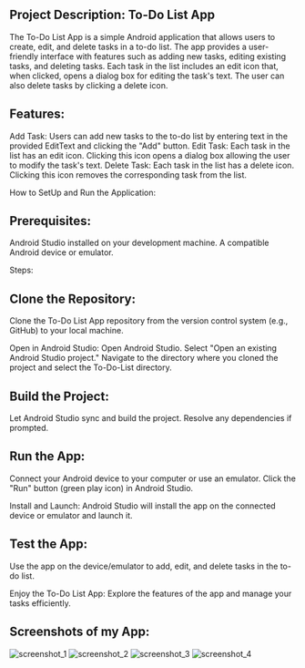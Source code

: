 Project Description: To-Do List App
-----------------------------------
The To-Do List App is a simple Android application that allows users to create, edit, and delete tasks in a to-do list. 
The app provides a user-friendly interface with features such as adding new tasks, editing existing tasks, and deleting tasks. 
Each task in the list includes an edit icon that, when clicked, opens a dialog box for editing the task's text. 
The user can also delete tasks by clicking a delete icon.

Features:
---------
Add Task: Users can add new tasks to the to-do list by entering text in the provided EditText and clicking the "Add" button.
Edit Task: Each task in the list has an edit icon. Clicking this icon opens a dialog box allowing the user to modify the task's text.
Delete Task: Each task in the list has a delete icon. Clicking this icon removes the corresponding task from the list.

How to SetUp and Run the Application:

Prerequisites:
--------------
Android Studio installed on your development machine.
A compatible Android device or emulator.

Steps:

Clone the Repository:
---------------------
Clone the To-Do List App repository from the version control system (e.g., GitHub) to your local machine.

Open in Android Studio:
Open Android Studio.
Select "Open an existing Android Studio project."
Navigate to the directory where you cloned the project and select the To-Do-List directory.

Build the Project:
-----------------
Let Android Studio sync and build the project. Resolve any dependencies if prompted.

Run the App:
------------
Connect your Android device to your computer or use an emulator.
Click the "Run" button (green play icon) in Android Studio.

Install and Launch:
Android Studio will install the app on the connected device or emulator and launch it.

Test the App:
--------------
Use the app on the device/emulator to add, edit, and delete tasks in the to-do list.

Enjoy the To-Do List App:
Explore the features of the app and manage your tasks efficiently.


Screenshots of my App:
-----------------------

![screenshot_1](https://github.com/Sanjaykumar-95/Todo_using_Kotlin/assets/84496961/f4366286-2a5c-43ae-8ca9-85423b551557)
![screenshot_2](https://github.com/Sanjaykumar-95/Todo_using_Kotlin/assets/84496961/dd5ac567-2c45-43b0-8b04-3f80b12250c7)
![screenshot_3](https://github.com/Sanjaykumar-95/Todo_using_Kotlin/assets/84496961/42264631-5013-47f2-aeea-272b7072b0ea)
![screenshot_4](https://github.com/Sanjaykumar-95/Todo_using_Kotlin/assets/84496961/1e58a6d9-fd96-4d60-8eef-6954568cca08)

